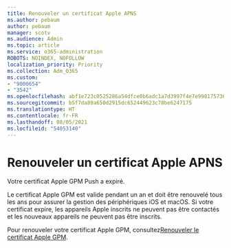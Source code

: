 ```yaml
---
title: Renouveler un certificat Apple APNS
ms.author: pebaum
author: pebaum
manager: scotv
ms.audience: Admin
ms.topic: article
ms.service: o365-administration
ROBOTS: NOINDEX, NOFOLLOW
localization_priority: Priority
ms.collection: Adm_O365
ms.custom:
- "9000654"
- "3542"
ms.openlocfilehash: abf1e723c0525286a54dfce0b6adc1a7d3997f4e7e99817573633f797ccf5d4e
ms.sourcegitcommit: b5f7da89a650d2915dc652449623c78be6247175
ms.translationtype: HT
ms.contentlocale: fr-FR
ms.lasthandoff: 08/05/2021
ms.locfileid: "54053140"
---
```

# <a name="renew-apple-apns-certificate"></a>Renouveler un certificat Apple APNS

Votre certificat Apple GPM Push a expiré.

Le certificat Apple GPM est valide pendant un an et doit être renouvelé tous les ans pour assurer la gestion des périphériques iOS et macOS. Si votre certificat expire, les appareils Apple inscrits ne peuvent pas être contactés et les nouveaux appareils ne peuvent pas être inscrits.

Pour renouveler votre certificat Apple GPM, consultez[Renouveler le certificat Apple GPM](https://docs.microsoft.com/intune/enrollment/apple-mdm-push-certificate-get#renew-apple-mdm-push-certificate).
